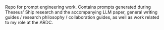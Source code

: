 Repo for prompt engineering work. Contains prompts generated during Theseus' Ship research and the accompanying LLM paper, general writing guides / research philosophy / collaboration guides, as well as work related to my role at the ARDC.